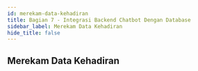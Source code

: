 ```yaml
---
id: merekam-data-kehadiran
title: Bagian 7 - Integrasi Backend Chatbot Dengan Database
sidebar_label: Merekam Data Kehadiran
hide_title: false
---
```

## Merekam Data Kehadiran
